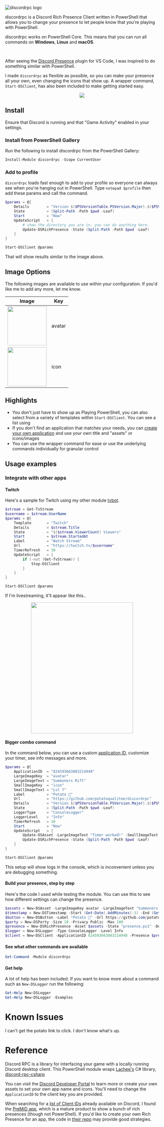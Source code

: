 <img align="left" src=https://user-images.githubusercontent.com/8278033/112738954-e3222000-8f67-11eb-8bcf-fa59b1daa3b1.png alt="discordrpc logo"><p>&nbsp;</p>discordrpc is a Discord Rich Presence Client written in PowerShell that allows you to change your presence to let people know that you're playing with PowerShell.

discordrpc works on PowerShell Core. This means that you can run all commands on <strong>Windows</strong>, <strong>Linux</strong> and <strong>macOS</strong>.

<p>&nbsp;</p>

After seeing the [Discord Presence](https://marketplace.visualstudio.com/items?itemName=icrawl.discord-vscode) plugin for VS Code, I was inspired to do something similar with PowerShell.

I made `discordrpc` as flexible as possible, so you can make your presence all your own, even changing the icons that show up. A wrapper command, `Start-DSClient`, has also been included to make getting started easy.

<p align="center"><img src=./presence.png></p>

## Install

Ensure that Discord is running and that "Game Activity" enabled in your settings.

### Install from PowerShell Gallery

Run the following to install discordrpc from the PowerShell Gallery:

```powershell
Install-Module discordrpc -Scope CurrentUser
```

### Add to profile

`discordrpc` loads fast enough to add to your profile so everyone can always see when you're hanging out in PowerShell. Type `notepad $profile` then add these params and call the command.

```powershell
$params = @{
    Details        = "Version $($PSVersionTable.PSVersion.Major).$($PSVersionTable.PSVersion.Minor)"
    State          = (Split-Path -Path $pwd -Leaf)
    Start          = "Now"
    UpdateScript   = {
        # show the directory you are in. you can do anything here.
        Update-DSRichPresence -State (Split-Path -Path $pwd -Leaf)
    }
}

Start-DSClient @params
```

That will show results similar to the image above.

## Image Options
The following images are available to use within your configuration. If you'd like me to add any more, let me know.

| Image                                                                                                                                     | Key    |
| ----------------------------------------------------------------------------------------------------------------------------------------- | ------ |
| <img src="https://user-images.githubusercontent.com/8278033/112764560-68114600-9009-11eb-8a38-4d0729579b5d.png" width="128" height="128"> | avatar |
| <img src="https://user-images.githubusercontent.com/8278033/112764591-837c5100-9009-11eb-910a-137a56e0277d.png" width="128" height="128"> | icon   |

## Highlights

* You don't just have to show up as Playing PowerShell, you can also select from a variety of templates within `Start-DSClient`. You can see a list using
* If you don't find an application that matches your needs, you can [create your own application](https://discord.com/developers/applications/) and use your own title and "assets" or icons/images
* You can use the wrapper command for ease or use the underlying commands individually for granular control

## Usage examples

### Integrate with other apps

#### Twitch
Here's a sample for Twitch using my other module [tvbot](https://github.com/potatoqualitee/twitch).

```powershell
$stream = Get-TvStream
$username = $stream.UserName
$params = @{
    Template       = "Twitch"
    Details        = $stream.Title
    State          = "$($stream.ViewerCount) Viewers"
    Start          = $stream.StartedAt
    Label          = "Watch Stream"
    Url            = "https://twitch.tv/$username"
    TimerRefresh   = 30
    UpdateScript   = {
        if (-not (Get-TvStream)) {
            Stop-DSClient
        }
    }
}

Start-DSClient @params
```

If I'm livestreaming, it'll appear like this..

<p align="center"><img src=./twitch.png width="334" height="429"></p>

#### Bigger combo command

In the command below, you can use a custom [application ID](https://discord.com/developers/applications/), customize your timer, see info messages and more.

```powershell
$params = @{
    ApplicationID  = "824593663883214948"
    LargeImageKey  = "avatar"
    LargeImageText = "Summoners Rift"
    SmallImageKey  = "icon"
    SmallImageText = "Lvl 7"
    Label          = "Potato 🥔"
    Url            = "https://github.com/potatoqualitee/discordrpc"
    Details        = "Version $($PSVersionTable.PSVersion.Major).$($PSVersionTable.PSVersion.Minor)"
    State          = (Split-Path -Path $pwd -Leaf)
    LoggerType     = "ConsoleLogger"
    LoggerLevel    = "Info"
    TimerRefresh   = 10
    Start          = "Now"
    UpdateScript   = {
        Update-DSAsset -LargeImageText "Timer worked!" -SmallImageText "Lvl 10"
        Update-DSRichPresence -State (Split-Path -Path $pwd -Leaf)
    }
}

Start-DSClient @params
```

This setup will show logs in the console, which is inconvenient unless you are debugging something.

#### Build your presence, step by step

Here's the code I used while testing the module. You can use this to see how different settings can change the presence.

```powershell
$assets = New-DSAsset -LargeImageKey avatar -LargeImageText "Summoners Rift" -SmallImageKey icon -SmallImageText "Lvl 7"
$timestamp = New-DSTimestamp -Start (Get-Date).AddMinutes(-3) -End (Get-Date).AddMinutes(3)
$button = New-DSButton -Label "Potato 🥔" -Url https://github.com/potatoqualitee/discordrpc
$party = New-DSParty -Size 10 -Privacy Public -Max 100
$presence = New-DSRichPresence -Asset $assets -State "presence.ps1" -Details "Some details" -Timestamp $timestamp -Buttons $button -Party $party
$logger = New-DSLogger -Type ConsoleLogger -Level Info
$client = New-DSClient -ApplicationID 824593663883214948 -Presence $presence -Logger $logger
```

#### See what other commands are available

```powershell
Get-Command -Module discordrpc
```

#### Get help

A lot of help has been included. If you want to know more about a command such as `New-DSLogger` run the following:

```powershell
Get-Help New-DSLogger
Get-Help New-DSLogger -Examples
```

# Known Issues

I can't get the potato link to click. I don't know what's up.

# Reference

Discord RPC is a library for interfacing your game with a locally running Discord desktop client. This PowerShell module wraps [Lachee's](https://github.com/Lachee) C# library, [discord-rpc-csharp](https://github.com/Lachee/discord-rpc-csharp/)


You can visit the [Discord Developer Portal](https://discord.com/developers/applications/) to learn more or create your own assets to set your own app name and icons. You'll need to change the `ApplicationID` to the client key you are provided.

When searching for a [list of Client IDs](https://github.com/potatoqualitee/discordrpc/blob/main/clientids.json) already available on Discord, I found the [PreMiD app](https://premid.app/), which is a mature product to show a bunch of rich presences (though not PowerShell). If you'd like to create your own Rich Presence for an app, the code in [their repo](https://github.com/PreMiD) may provide good strategies.